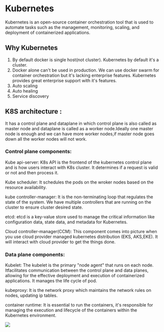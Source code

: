 # Kubernetes

 Kubernetes is an open-source container orchestration tool that is used to automate tasks such as the management, monitoring, scaling, and deployment of containerized applications. 

 ## Why Kubernetes
 
1. By default docker is single host(not cluster). Kubernetes by default it's a cluster.
2. Docker alone can't be used in production. We can use docker swarm for container orchestration but it's lacking enterprise features. Kubernetes provides great enterprise support with it's features.
3. Auto scaling
4. Auto healing
5. Service discovery

## K8S architecture :

It has a control plane and dataplane in which control plane is also called as master node and dataplane is called as a worker node.Ideally one master node is enough and we can have more worker nodes,if master node goes down all the worker nodes will not work.

### Control plane components:

Kube api-server: K8s API is the frontend of the kubernetes control plane and is how users interact with K8s cluster. It determines if a request is valid or not and then process it.

Kube scheduler: It schedules the pods on the wroker nodes based on the resource availability.
	
kube controller-manager: It is the non-terminating loop that regulates the state of the system. We have multiple controllers that are running on the cluster to ensure cluster desired state.

etcd:  etcd is a key-value store used to manage the critical information like configuration data, state data, and metadata for Kubernetes.

Cloud controller-manager(CCM): This component comes into picture when you use cloud provider managed kubernetes distribution (EKS, AKS,EKE). It will interact with cloud provider to get the things done.

### Data plane components:

Kubelet: The kubelet is the primary "node agent" that runs on each node. Itfacilitates communication between the control plane and data planes, allowing for the effective deployment and execution of containerized applications. It manages the life cycle of pod.

kubeproxy: It is the network proxy which maintains the network rules on nodes, updating ip tables.

container runtime: It is essential to run the containers, it's responsible for managing the execution and lifecycle of the containers within the Kubernetes environment.  






![](https://kubernetes.io/images/docs/kubernetes-cluster-architecture.svg)
